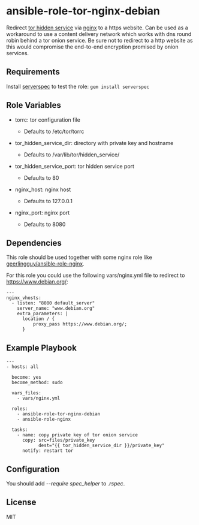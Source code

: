 ansible-role-tor-nginx-debian
=========

Redirect [tor hidden service](https://www.torproject.org/docs/hidden-services.html.en) via [nginx](http://nginx.org) to a https website. Can be used as a workaround to use a content delivery network which works with dns round robin behind a tor onion service. Be sure not to redirect to a http website as this would compromise the end-to-end encryption promised by onion services.

Requirements
------------

Install [serverspec](http://serverspec.org/) to test the role: ```gem install serverspec```

Role Variables
--------------

* torrc: tor configuration file
  * Defaults to /etc/tor/torrc

* tor_hidden_service_dir: directory with private key and hostname
  * Defaults to /var/lib/tor/hidden_service/

* tor_hidden_service_port: tor hidden service port
  * Defaults to 80

* nginx_host: nginx host
  * Defaults to 127.0.0.1

* nginx_port: nginx port
  * Defaults to 8080

Dependencies
------------

This role should be used together with some nginx role like [geerlingguy/ansible-role-nginx](https://github.com/geerlingguy/ansible-role-nginx).

For this role you could use the following vars/nginx.yml file to redirect to https://www.debian.org/:
```
---
nginx_vhosts:
  - listen: "8080 default_server"
    server_name: "www.debian.org"
    extra_parameters: |
      location / {
          proxy_pass https://www.debian.org/;
      }
```

Example Playbook
----------------

```
---
- hosts: all

  become: yes
  become_method: sudo
  
  vars_files:
    - vars/nginx.yml
    
  roles:
    - ansible-role-tor-nginx-debian
    - ansible-role-nginx
    
  tasks:
    - name: copy private key of tor onion service
      copy: src=files/private_key
            dest="{{ tor_hidden_service_dir }}/private_key"
      notify: restart tor
```

Configuration
-------------

You should add *--require spec_helper* to *.rspec*.

License
-------

MIT
